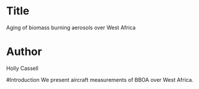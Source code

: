 # Title
Aging of biomass burning aerosols over West Africa

# Author
Holly Cassell

#Introduction
We present aircraft measurements of BBOA over West Africa.
